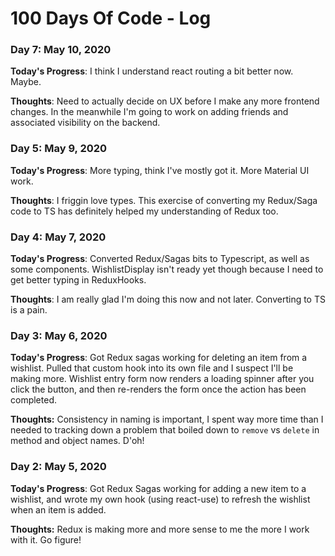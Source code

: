 # 100 Days Of Code - Log

### Day 7: May 10, 2020

**Today's Progress**: I think I understand react routing a bit better now.  Maybe.

**Thoughts**: Need to actually decide on UX before I make any more frontend changes.  In the meanwhile I'm going to work on adding friends and associated visibility on the backend.

### Day 5: May 9, 2020

**Today's Progress**: More typing, think I've mostly got it.  More Material UI work.

**Thoughts**: I friggin love types.  This exercise of converting my Redux/Saga code to TS has definitely helped my understanding of Redux too.

### Day 4: May 7, 2020

**Today's Progress**: Converted Redux/Sagas bits to Typescript, as well as some components.  WishlistDisplay isn't ready yet though because I need to get better typing in ReduxHooks.

**Thoughts**:  I am really glad I'm doing this now and not later.  Converting to TS is a pain.

### Day 3: May 6, 2020

**Today's Progress**: Got Redux sagas working for deleting an item from a wishlist.  Pulled that custom hook into its own file and I suspect I'll be making more.  Wishlist entry form now renders a loading spinner after you click the button, and then re-renders the form once the action has been completed.

**Thoughts:** Consistency in naming is important, I spent way more time than I needed to tracking down a problem that boiled down to `remove` vs `delete` in method and object names.  D'oh!

### Day 2: May 5, 2020

**Today's Progress**: Got Redux Sagas working for adding a new item to a wishlist, and wrote my own hook (using react-use) to refresh the wishlist when an item is added.

**Thoughts:** Redux is making more and more sense to me the more I work with it.  Go figure!
